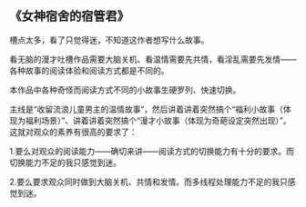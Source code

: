 《女神宿舍的宿管君》
--
槽点太多，看了只觉得迷，不知道这作者想写什么故事。

看无脑的漫才吐槽作品需要大脑关机、看温情需要先共情，看淫乱需要先发情——各种故事的阅读体验和阅读方式都是不同的。

本作品中各种奇怪而阅读方式不同的小故事生硬罗列、快速切换。

主线是“收留流浪儿童男主的温情故事”，然后讲着讲着突然搞个“福利小故事（体现为福利场景）”、讲着讲着突然搞个“漫才小故事（体现为奇葩设定突然出现）”。这就对观众的素养有很高的要求了：

1.要么对观众的阅读能力——确切来讲——阅读方式的切换能力有十分的要求。而切换能力不足的我只感觉到迷。

2.要么要求观众同时做到大脑关机、共情和发情。而多线程处理能力不足的我只感觉到迷。
